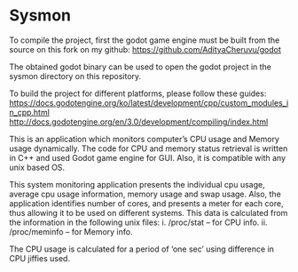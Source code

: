 # Sysmon

To compile the project, first the godot game engine must be built from the source on this fork on my github: https://github.com/AdityaCheruvu/godot

The obtained godot binary can be used to open the godot project in the sysmon directory on this repository.

To build the project for different platforms, please follow these guides: https://docs.godotengine.org/ko/latest/development/cpp/custom_modules_in_cpp.html 
http://docs.godotengine.org/en/3.0/development/compiling/index.html

This is an application which monitors computer’s CPU usage and Memory usage dynamically. The code for CPU and memory status retrieval is written in C++ and used Godot game engine for GUI. Also, it is compatible with any unix based OS.

This system monitoring application presents the individual cpu usage, average cpu usage information, memory usage and swap usage. Also, the application identifies number of cores, and presents a meter for each core, thus allowing it to be used on different systems. This data is calculated from the information in the following unix files:
i. /proc/stat – for CPU info.
ii. /proc/meminfo – for Memory info.

The CPU usage is calculated for a period of ‘one sec’ using difference in CPU jiffies used.

